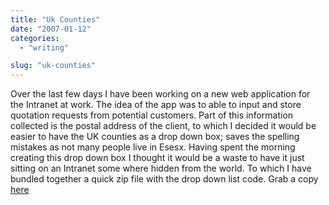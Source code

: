 ```yaml
---
title: "Uk Counties"
date: "2007-01-12"
categories: 
  - "writing"

slug: "uk-counties"
---
```


Over the last few days I have been working on a new web application for the Intranet at work. The idea of the app was to able to input and store quotation requests from potential customers. Part of this information collected is the postal address of the client, to which I decided it would be easier to have the UK counties as a drop down box; saves the spelling mistakes as not many people live in Esesx. Having spent the morning creating this drop down box I thought it would be a waste to have it just sitting on an Intranet some where hidden from the world. To which I have bundled together a quick zip file with the drop down list code. Grab a copy [here](http://media.stourvalleydesigns.com/shibbyonline/counties.zip)
